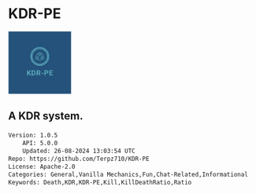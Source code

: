 # KDR-PE
<img src="https://raw.githubusercontent.com/Terpz710/KDR-PE/acbc4d7f05b1ed88316a8de9f6b6ae9c5bcb66e2/icon.png" width="128" height="128" />

## A KDR system.
```properties
Version: 1.0.5
    API: 5.0.0
    Updated: 26-08-2024 13:03:54 UTC
Repo: https://github.com/Terpz710/KDR-PE
License: Apache-2.0
Categories: General,Vanilla Mechanics,Fun,Chat-Related,Informational
Keywords: Death,KDR,KDR-PE,Kill,KillDeathRatio,Ratio
```